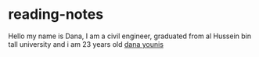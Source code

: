 # reading-notes
Hello my name is Dana, I am a civil engineer, graduated from al Hussein bin tall university and i am 23 years old
[dana younis](https://github.com/dana-younis)

[](https://dana-younis.github.io/reading-notes/growthmindset)
